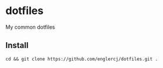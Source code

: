 dotfiles
========

My common dotfiles

## Install

```shell
cd && git clone https://github.com/englercj/dotfiles.git .
```
